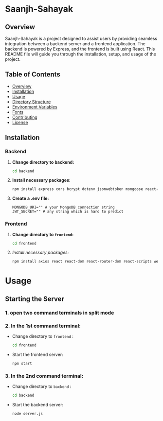 # Saanjh-Sahayak

## Overview
Saanjh-Sahayak is a project designed to assist users by providing seamless integration between a backend server and a frontend application. The backend is powered by Express, and the frontend is built using React. This README file will guide you through the installation, setup, and usage of the project.

## Table of Contents
- [Overview](#overview)
- [Installation](#installation)
- [Usage](#usage)
- [Directory Structure](#directory-structure)
- [Environment Variables](#environment-variables)
- [Fonts](#fonts)
- [Contributing](#contributing)
- [License](#license)

## Installation

### Backend
1. **Change directory to backend:**
   ```bash
   cd backend
2. **Install necessary packages:**
    ```bash
    npm install express cors bcrypt dotenv jsonwebtoken mongoose react-router-dom
3. **Create a .env file:**
    ```.env
    MONGODB_URI="" # your MongoDB connection string
    JWT_SECRET="" # any string which is hard to predict

### Frontend
1. **Change directory to `frontend`:**
    ```bash
    cd frontend
2. *Install necessary packages:*
    ```bash
    npm install axios react react-dom react-router-dom react-scripts web-vitals

# Usage
## Starting the Server
### 1. open two command terminals in split mode
### 2. In the 1st command terminal:
* Change directory to  `frontend` :
    ```bash
    cd frontend
* Start the frontend server:
    ```bash
    npm start
### 3. In the 2nd command terminal:
* Change directory to `backend` :
    ```bash
    cd backend
* Start the backend server:
    ```bash
    node server.js